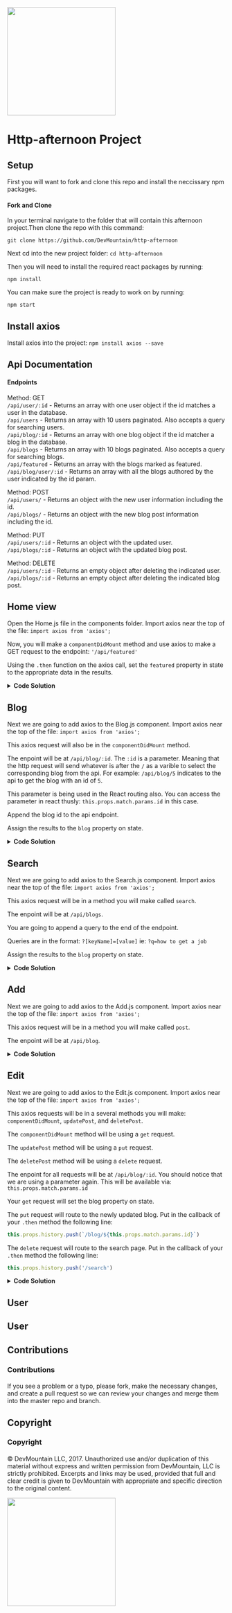 <img src="https://devmounta.in/img/logowhiteblue.png" width="250">

# Http-afternoon Project

## Setup
First you will want to fork and clone this repo and install the neccissary npm packages.

#### Fork and Clone
In your terminal navigate to the folder that will contain this afternoon project.Then clone the repo with this command:

`git clone https://github.com/DevMountain/http-afternoon`

Next cd into the new project folder:
`cd http-afternoon`

Then you will need to install the required react packages by running:

`npm install`

You can make sure the project is ready to work on by running: 

`npm start`

## Install axios

Install axios into the project:
`npm install axios --save`

## Api Documentation

#### Endpoints

Method: GET<br>
`/api/user/:id` - Returns an array with one user object if the id matches a user in the database.<br>
`/api/users` - Returns an array with 10 users paginated. Also accepts a query for searching users.<br>
`/api/blog/:id` - Returns an array with one blog object if the id matcher a blog in the database.<br>
`/api/blogs` - Returns an array with 10 blogs paginated. Also accepts a query for searching blogs.<br>
`/api/featured` - Returns an array with the blogs marked as featured.<br>
`/api/blog/user/:id` - Returns an array with all the blogs authored by the user indicated by the id param.<br>

Method: POST<br>
`/api/users/` - Returns an object with the new user information including the id.<br>
`/api/blogs/` - Returns an object with the new blog post information including the id.<br>

Method: PUT<br>
`/api/users/:id` - Returns an object with the updated user.<br>
`/api/blogs/:id` - Returns an object with the updated blog post.<br>

Method: DELETE<br>
`/api/users/:id` - Returns an empty object after deleting the indicated user.<br>
`/api/blogs/:id` - Returns an empty object after deleting the indicated blog post. <br>

 

## Home view

Open the Home.js file in the components folder.
Import axios near the top of the file:
`import axios from 'axios';`

Now, you will make a `componentDidMount` method and use axios to make a GET request to the endpoint: `'/api/featured'`

Using the `.then` function on the axios call, set the `featured` property in state to the appropriate data in the results.


<details>
<summary><b>Code Solution</b></summary>
<details>
<summary><code>src/components/Home.js</code></summary>

```javascript
componentDidMount(){
    axios.get('/api/featured').then(results=>{
        this.setState({
            featured: results.data
        })
    })
    axios.get(`/api/blogs`).then(results=>{
        this.setState({
            posts: results.data
        })
    })
}
```

</details>
</details>



## Blog
Next we are going to add axios to the Blog.js component.
Import axios near the top of the file:
`import axios from 'axios';`

This axios request will also be in the `componentDidMount` method.

The enpoint will be at `/api/blog/:id`. The `:id` is a parameter. Meaning that the http request will send whatever is after the `/` as a varible to select the corresponding blog from the api. For example: `/api/blog/5` indicates to the api to get the blog with an id of `5`.

This parameter is being used in the React routing also. You can access the parameter in react thusly: `this.props.match.params.id` in this case.

Append the blog id to the api endpoint.

Assign the results to the `blog` property on state.


<details>
<summary><b>Code Solution</b></summary>
<details>
<summary><code>src/components/Blog.js</code></summary>

```javascript
componentDidMount(){
    axios.get(`/api/blog/${this.props.match.params.id}`).then(results=>{
        this.setState({
            blog: results.data
        })
    })
}
```

</details>
</details>

## Search

Next we are going to add axios to the Search.js component.
Import axios near the top of the file:
`import axios from 'axios';`

This axios request will be in a method you will make called `search`.

The enpoint will be at `/api/blogs`. 

You are going to append a query to the end of the endpoint.

Queries are in the format: `?[keyName]=[value]` ie: `?q=how to get a job`

Assign the results to the `blog` property on state.


<details>
<summary><b>Code Solution</b></summary>
<details>
<summary><code>src/components/Search.js</code></summary>

```javascript
search(){
    axios.get(`/api/blogs/?q=${this.state.searchTerm}`).then(results=>{
        this.setState({
            searchResults: results.data
        })
    })
}
```

</details>
</details>

## Add

Next we are going to add axios to the Add.js component.
Import axios near the top of the file:
`import axios from 'axios';`

This axios request will be in a method you will make called `post`.

The enpoint will be at `/api/blog`.


<details>
<summary><b>Code Solution</b></summary>
<details>
<summary><code>src/components/Add.js</code></summary>

```javascript
post(){
    let body = {title: this.state.title, subTitle: this.state.subTitle, imgUrl: this.state.imgUrl, text: this.state.text}
    axios.post('/api/blog', body).then(results=>{
        this.setState({
            searchResults: results.data
        })
    })
}
```

</details>
</details>


## Edit

Next we are going to add axios to the Edit.js component.
Import axios near the top of the file:
`import axios from 'axios';`

This axios requests will be in a several methods you will make: `componentDidMount`, `updatePost`, and `deletePost`.

The `componentDidMount` method will be using a `get` request.

The `updatePost` method will be using a `put` request.

The `deletePost` method will be using a `delete` request.

The enpoint for all requests will be at `/api/blog/:id`.
You should notice that we are using a parameter again.
This will be available via: `this.props.match.params.id`

Your `get` request will set the blog property on state. 

The `put` request will route to the newly updated blog. Put in the callback of your `.then` method the following line: 

```javascript
this.props.history.push(`/blog/${this.props.match.params.id}`)
```

The `delete` request will route to the search page. Put in the callback of your `.then` method the following line: 

```javascript
this.props.history.push('/search')
```

<details>
<summary><b>Code Solution</b></summary>
<details>
<summary><code>src/components/Edit.js</code></summary>

```javascript
componentDidMount(){
    axios.get(`/api/blog/${this.props.match.params.id}`).then(results=>{
        this.setState({
            blog: results.data
        })
    })
}

updatePost(){
    let body = {title: this.state.title, subTitle: this.state.subTitle, imgUrl: this.state.imgUrl, text: this.state.text}
    axios.put(`/api/blog/${this.props.match.params.id}`, body).then(results=>{
        this.props.history.push(`/blog/${this.props.match.params.id}`)
    })
}

deletePost(){
    let body = {title: this.state.title, subTitle: this.state.subTitle, imgUrl: this.state.imgUrl, text: this.state.text}
    axios.delete(`/api/blog/${this.props.match.params.id}`).then(results=>{
        this.props.history.push('/search')
    })
}
```

</details>
</details>


## User

## User


## Contributions

### Contributions

#### 
 
If you see a problem or a typo, please fork, make the necessary changes, and create a pull request so we can review your changes and merge them into the master repo and branch.

## Copyright

### Copyright

#### 

© DevMountain LLC, 2017. Unauthorized use and/or duplication of this material without express and written permission from DevMountain, LLC is strictly prohibited. Excerpts and links may be used, provided that full and clear credit is given to DevMountain with appropriate and specific direction to the original content.

<img src="https://devmounta.in/img/logowhiteblue.png" width="250">
